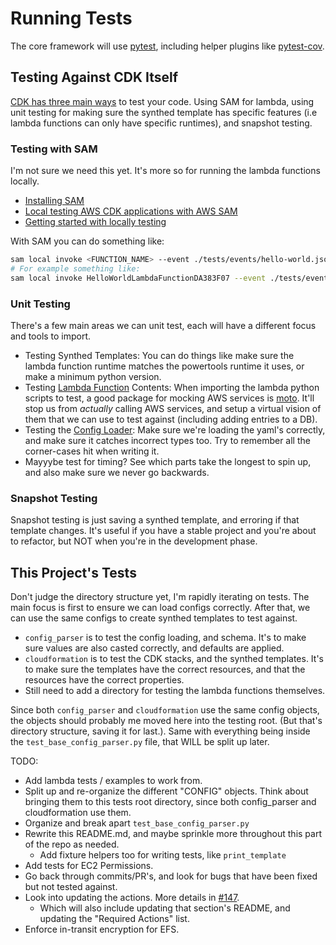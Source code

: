 # Running Tests

<!--
NOTE TO SELF: This is what protects your Minecraft server. Make it count. 
-->

The core framework will use [pytest](https://docs.pytest.org/en/stable/), including helper plugins like [pytest-cov](https://coverage.readthedocs.io/en/latest/index.html).

## Testing Against CDK Itself

[CDK has three main ways](https://docs.aws.amazon.com/cdk/v2/guide/testing.html) to test your code. Using SAM for lambda, using unit testing for making sure the synthed template has specific features (i.e lambda functions can only have specific runtimes), and snapshot testing.

### Testing with SAM

I'm not sure we need this yet. It's more so for running the lambda functions locally.

- [Installing SAM](https://docs.aws.amazon.com/serverless-application-model/latest/developerguide/install-sam-cli.html#install-sam-cli-instructions)
- [Local testing AWS CDK applications with AWS SAM](https://docs.aws.amazon.com/cdk/v2/guide/testing-locally-with-sam-cli.html)
- [Getting started with locally testing](https://docs.aws.amazon.com/cdk/v2/guide/testing-locally-getting-started.html)

With SAM you can do something like:

```bash
sam local invoke <FUNCTION_NAME> --event ./tests/events/hello-world.json -t ./cdk.out/<StackName>-<DeployPrefix>.template.json
# For example something like:
sam local invoke HelloWorldLambdaFunctionDA383F07 --event ./tests/events/hello-world.json -t ./cdk.out/ContainerManager.template.json
```

### Unit Testing

There's a few main areas we can unit test, each will have a different focus and tools to import.

- Testing Synthed Templates: You can do things like make sure the lambda function runtime matches the powertools runtime it uses, or make a minimum python version.
- Testing [Lambda Function](../ContainerManager/leaf_stack_group/lambda/) Contents: When importing the lambda python scripts to test, a good package for mocking AWS services is [moto](https://docs.getmoto.org/en/latest/). It'll stop us from *actually* calling AWS services, and setup a virtual vision of them that we can use to test against (including adding entries to a DB).
- Testing the [Config Loader](../ContainerManager/utils/config_loader.py): Make sure we're loading the yaml's correctly, and make sure it catches incorrect types too. Try to remember all the corner-cases hit when writing it.
- Mayyybe test for timing? See which parts take the longest to spin up, and also make sure we never go backwards.

### Snapshot Testing

Snapshot testing is just saving a synthed template, and erroring if that template changes. It's useful if you have a stable project and you're about to refactor, but NOT when you're in the development phase.

## This Project's Tests

Don't judge the directory structure yet, I'm rapidly iterating on tests. The main focus is first to ensure we can load configs correctly. After that, we can use the same configs to create synthed templates to test against.

- `config_parser` is to test the config loading, and schema. It's to make sure values are also casted correctly, and defaults are applied.
- `cloudformation` is to test the CDK stacks, and the synthed templates. It's to make sure the templates have the correct resources, and that the resources have the correct properties.
- Still need to add a directory for testing the lambda functions themselves.

Since both `config_parser` and `cloudformation` use the same config objects, the objects should probably me moved here into the testing root. (But that's directory structure, saving it for last.). Same with everything being inside the `test_base_config_parser.py` file, that WILL be split up later.

TODO:

- Add lambda tests / examples to work from.
- Split up and re-organize the different "CONFIG" objects. Think about bringing them to this tests root directory, since both config_parser and cloudformation use them.
- Organize and break apart `test_base_config_parser.py`
- Rewrite this README.md, and maybe sprinkle more throughout this part of the repo as needed.
  - Add fixture helpers too for writing tests, like `print_template`
- Add tests for EC2 Permissions.
- Go back through commits/PR's, and look for bugs that have been fixed but not tested against.
- Look into updating the actions. More details in [#147](https://github.com/Cameronsplaze/AWS-ContainerManager/issues/147).
  - Which will also include updating that section's README, and updating the "Required Actions" list.
- Enforce in-transit encryption for EFS.
